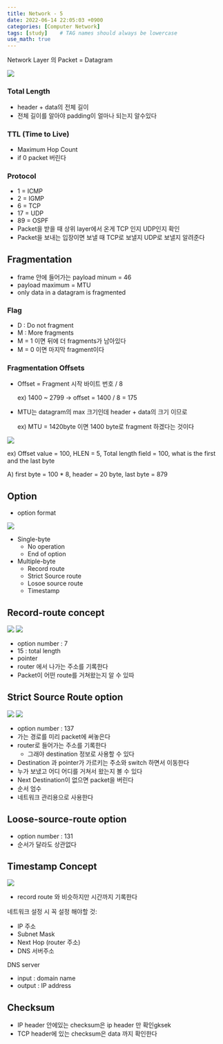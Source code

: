 ```yaml
---
title: Network - 5
date: 2022-06-14 22:05:03 +0900
categories: [Computer Network]
tags: [study]    # TAG names should always be lowercase
use_math: true
---
```


Network Layer 의 Packet = Datagram

<img src="/assets/img/network_img/network_9.png">


### Total Length

- header + data의 전체 길이
- 전체 길이를 알아야 padding이 얼마나 되는지 알수있다

### TTL (Time to Live)

- Maximum Hop Count
- if 0 packet 버린다

### Protocol

- 1 = ICMP
- 2 = IGMP
- 6 = TCP
- 17 = UDP
- 89 = OSPF
- Packet을 받을 때 상위 layer에서 온게 TCP 인지 UDP인지 확인
- Packet을 보내는 입장이면 보낼 때 TCP로 보낼지 UDP로 보낼지 알려준다

## Fragmentation

- frame 안에 들어가는 payload minum = 46
- payload maximum = MTU
- only data in a datagram is fragmented

### Flag

- D : Do not fragment
- M : More fragments
- M = 1 이면 뒤에 더 fragments가 남아있다
- M = 0 이면 마지막 fragment이다

### Fragmentation Offsets

- Offset = Fragment 시작 바이트 번호 / 8
    
    ex) 1400 ~ 2799 → offset = 1400 / 8 = 175
    
- MTU는 datagram의 max 크기인데 header + data의 크기 이므로
    
    ex) MTU = 1420byte 이면 1400 byte로 fragment 하겠다는 것이다
    

<img src="/assets/img/network_img/network_10.png">


ex) Offset value = 100, HLEN = 5,  Total length field = 100,  what is the first and the last byte

A) first byte = 100 * 8,  header = 20 byte, last byte = 879

## Option

- option format

<img src="/assets/img/network_img/network_11.png">


- Single-byte
    - No operation
    - End of option
- Multiple-byte
    - Record route
    - Strict Source route
    - Losoe source route
    - Timestamp

## Record-route concept

<img src="/assets/img/network_img/network_12.png">


<img src="/assets/img/network_img/network_13.png">


- option number : 7
- 15 : total length
- pointer
- router 에서 나가는 주소를 기록한다
- Packet이 어떤 route를 거쳐왔는지 알 수 있따

## Strict Source Route option

<img src="/assets/img/network_img/network_14.png">


<img src="/assets/img/network_img/network_15.png">


- option number : 137
- 가는 경로를 미리 packet에 써놓은다
- router로 들어가는 주소를 기록한다
    - 그래야 destination 정보로 사용할 수 있다
- Destination 과 pointer가 가르키는 주소와 switch 하면서 이동한다
- 누가 보냈고 어디 어디를 거쳐서 왔는지 볼 수 있다
- Next Destination이 없으면 packet을 버린다
- 순서 엄수
- 네트워크 관리용으로 사용한다

## Loose-source-route option

- option number : 131
- 순서가 달라도 상관없다

## Timestamp Concept

<img src="/assets/img/network_img/network_16.png">


- record route 와 비슷하지만 시간까지 기록한다

네트워크 설정 시 꼭 설정 해야할 것: 

- IP 주소
- Subnet Mask
- Next Hop (router 주소)
- DNS 서버주소

DNS server

- input : domain name
- output : IP address

## Checksum

- IP header 안에있는 checksum은 ip header 만 확인gksek
- TCP header에 있는 checksum은 data 까지 확인한다